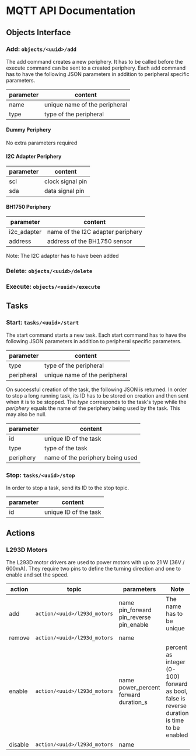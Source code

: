 # MQTT API Documentation

## Objects Interface

### Add: `objects/<uuid>/add`

The add command creates a new periphery. It has to be called before the execute command can be sent to a created periphery. Each add command has to have the following JSON parameters in addition to peripheral specific parameters.

| parameter | content                       |
| --------- | ----------------------------- |
| name      | unique name of the peripheral |
| type      | type of the peripheral        |

#### Dummy Periphery

No extra parameters required

#### I2C Adapter Periphery

| parameter | content          |
| --------- | ---------------- |
| scl       | clock signal pin |
| sda       | data signal pin  |

#### BH1750 Periphery

| parameter   | content                           |
| ----------- | --------------------------------- |
| i2c_adapter | name of the I2C adapter periphery |
| address     | address of the BH1750 sensor      |

Note: The I2C adapter has to have been added

### Delete: `objects/<uuid>/delete`

### Execute: `objects/<uuid>/execute`

## Tasks

### Start: `tasks/<uuid>/start`

The start command starts a new task. Each start command has to have the following JSON parameters in addition to peripheral specific parameters.

| parameter  | content                       |
| ---------- | ----------------------------- |
| type       | type of the peripheral        |
| peripheral | unique name of the peripheral |

On successful creation of the task, the following JSON is returned. In order to stop a long running task, its ID has to be stored on creation and then sent when it is to be stopped. The _type_ corresponds to the task's type while the _periphery_ equals the name of the periphery being used by the task. This may also be null.

| parameter | content                          |
| --------- | -------------------------------- |
| id        | unique ID of the task            |
| type      | type of the task                 |
| periphery | name of the periphery being used |

### Stop: `tasks/<uuid>/stop`

In order to stop a task, send its ID to the stop topic.

| parameter | content               |
| --------- | --------------------- |
| id        | unique ID of the task |

## Actions

### L293D Motors

The L293D motor drivers are used to power motors with up to 21 W (36V / 600mA). They require two pins to define the turning direction and one to enable and set the speed.

| action  | topic                        | parameters                                             | Note                                                                                                  |
| ------- | ---------------------------- | ------------------------------------------------------ | ----------------------------------------------------------------------------------------------------- |
| add     | `action/<uuid>/l293d_motors` | name <br> pin_forward <br> pin_reverse <br> pin_enable | The name has to be unique                                                                             |
| remove  | `action/<uuid>/l293d_motors` | name                                                   |                                                                                                       |
| enable  | `action/<uuid>/l293d_motors` | name <br> power_percent <br> forward <br> duration_s   | percent as integer (0-100) <br> forward as bool, false is reverse <br> duration is time to be enabled |
| disable | `action/<uuid>/l293d_motors` | name                                                   |                                                                                                       |
